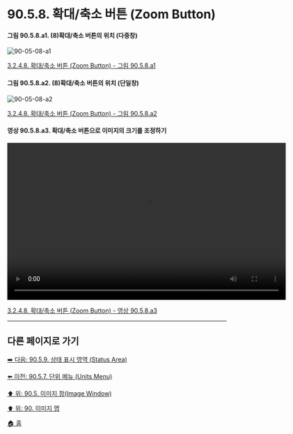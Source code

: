 # 90.5.8. 확대/축소 버튼 (Zoom Button)

<a id="90-05-08-a1"></a>

#### 그림 90.5.8.a1. (8)확대/축소 버튼의 위치 (다중창)
![90-05-08-a1](https://github.com/wonder13662/gimp/assets/15767104/7bcf7ccd-66db-44e0-8690-dc8da41ae968)

[3.2.4.8. 확대/축소 버튼 (Zoom Button) - 그림 90.5.8.a1](./03-02-04-08-zoom-button.md#90-05-08-a1)

<a id="90-05-08-a2"></a>

#### 그림 90.5.8.a2. (8)확대/축소 버튼의 위치 (단일창)
![90-05-08-a2](https://github.com/wonder13662/gimp/assets/15767104/9096f67c-b773-439d-8154-a17624d6c6d2)

[3.2.4.8. 확대/축소 버튼 (Zoom Button) - 그림 90.5.8.a2](./03-02-04-08-zoom-button.md#90-05-08-a2)

<a id="90-05-08-a3"></a>

#### 영상 90.5.8.a3. 확대/축소 버튼으로 이미지의 크기를 조정하기
<video controls="controls" width="640" height="360" environment="MacOS:Sonoma 14.2.1 GIMP 2.10.36" src="https://github.com/wonder13662/gimp/assets/15767104/a1fea92d-db44-4fa8-a7d6-ba5527d25498"></video>

[3.2.4.8. 확대/축소 버튼 (Zoom Button) - 영상 90.5.8.a3](./03-02-04-08-zoom-button.md#90-05-08-a3)

***

## 다른 페이지로 가기

[➡️ 다음: 90.5.9. 상태 표시 영역 (Status Area)](./90-05-09-status_area.md)

[⬅️ 이전: 90.5.7. 단위 메뉴 (Units Menu)](./90-05-07-units_menu.md)

[⬆️ 위: 90.5. 이미지 창(Image Window)](./90-05-00-image_window.md)

[⬆️ 위: 90. 이미지 맵](./90-00-image-map.md)

[🏠 홈](./00-home.md)